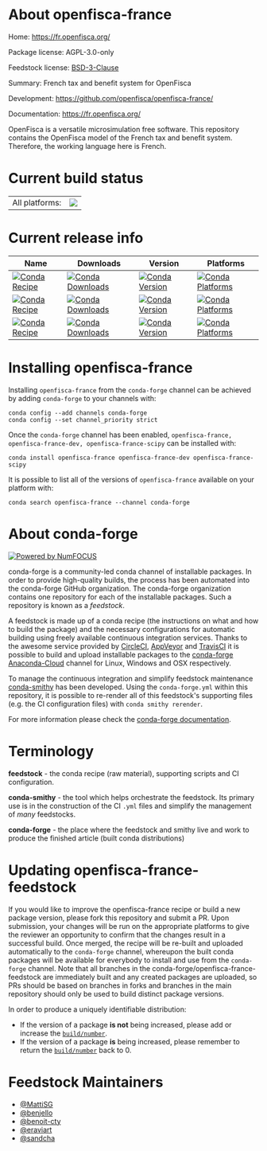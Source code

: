 About openfisca-france
======================

Home: https://fr.openfisca.org/

Package license: AGPL-3.0-only

Feedstock license: [BSD-3-Clause](https://github.com/conda-forge/openfisca-france-feedstock/blob/master/LICENSE.txt)

Summary: French tax and benefit system for OpenFisca

Development: https://github.com/openfisca/openfisca-france/

Documentation: https://fr.openfisca.org/

OpenFisca is a versatile microsimulation free software.
This repository contains the OpenFisca model of the French tax and benefit system.
Therefore, the working language here is French.


Current build status
====================


<table><tr><td>All platforms:</td>
    <td>
      <a href="https://dev.azure.com/conda-forge/feedstock-builds/_build/latest?definitionId=15119&branchName=master">
        <img src="https://dev.azure.com/conda-forge/feedstock-builds/_apis/build/status/openfisca-france-feedstock?branchName=master">
      </a>
    </td>
  </tr>
</table>

Current release info
====================

| Name | Downloads | Version | Platforms |
| --- | --- | --- | --- |
| [![Conda Recipe](https://img.shields.io/badge/recipe-openfisca--france-green.svg)](https://anaconda.org/conda-forge/openfisca-france) | [![Conda Downloads](https://img.shields.io/conda/dn/conda-forge/openfisca-france.svg)](https://anaconda.org/conda-forge/openfisca-france) | [![Conda Version](https://img.shields.io/conda/vn/conda-forge/openfisca-france.svg)](https://anaconda.org/conda-forge/openfisca-france) | [![Conda Platforms](https://img.shields.io/conda/pn/conda-forge/openfisca-france.svg)](https://anaconda.org/conda-forge/openfisca-france) |
| [![Conda Recipe](https://img.shields.io/badge/recipe-openfisca--france--dev-green.svg)](https://anaconda.org/conda-forge/openfisca-france-dev) | [![Conda Downloads](https://img.shields.io/conda/dn/conda-forge/openfisca-france-dev.svg)](https://anaconda.org/conda-forge/openfisca-france-dev) | [![Conda Version](https://img.shields.io/conda/vn/conda-forge/openfisca-france-dev.svg)](https://anaconda.org/conda-forge/openfisca-france-dev) | [![Conda Platforms](https://img.shields.io/conda/pn/conda-forge/openfisca-france-dev.svg)](https://anaconda.org/conda-forge/openfisca-france-dev) |
| [![Conda Recipe](https://img.shields.io/badge/recipe-openfisca--france--scipy-green.svg)](https://anaconda.org/conda-forge/openfisca-france-scipy) | [![Conda Downloads](https://img.shields.io/conda/dn/conda-forge/openfisca-france-scipy.svg)](https://anaconda.org/conda-forge/openfisca-france-scipy) | [![Conda Version](https://img.shields.io/conda/vn/conda-forge/openfisca-france-scipy.svg)](https://anaconda.org/conda-forge/openfisca-france-scipy) | [![Conda Platforms](https://img.shields.io/conda/pn/conda-forge/openfisca-france-scipy.svg)](https://anaconda.org/conda-forge/openfisca-france-scipy) |

Installing openfisca-france
===========================

Installing `openfisca-france` from the `conda-forge` channel can be achieved by adding `conda-forge` to your channels with:

```
conda config --add channels conda-forge
conda config --set channel_priority strict
```

Once the `conda-forge` channel has been enabled, `openfisca-france, openfisca-france-dev, openfisca-france-scipy` can be installed with:

```
conda install openfisca-france openfisca-france-dev openfisca-france-scipy
```

It is possible to list all of the versions of `openfisca-france` available on your platform with:

```
conda search openfisca-france --channel conda-forge
```


About conda-forge
=================

[![Powered by
NumFOCUS](https://img.shields.io/badge/powered%20by-NumFOCUS-orange.svg?style=flat&colorA=E1523D&colorB=007D8A)](https://numfocus.org)

conda-forge is a community-led conda channel of installable packages.
In order to provide high-quality builds, the process has been automated into the
conda-forge GitHub organization. The conda-forge organization contains one repository
for each of the installable packages. Such a repository is known as a *feedstock*.

A feedstock is made up of a conda recipe (the instructions on what and how to build
the package) and the necessary configurations for automatic building using freely
available continuous integration services. Thanks to the awesome service provided by
[CircleCI](https://circleci.com/), [AppVeyor](https://www.appveyor.com/)
and [TravisCI](https://travis-ci.com/) it is possible to build and upload installable
packages to the [conda-forge](https://anaconda.org/conda-forge)
[Anaconda-Cloud](https://anaconda.org/) channel for Linux, Windows and OSX respectively.

To manage the continuous integration and simplify feedstock maintenance
[conda-smithy](https://github.com/conda-forge/conda-smithy) has been developed.
Using the ``conda-forge.yml`` within this repository, it is possible to re-render all of
this feedstock's supporting files (e.g. the CI configuration files) with ``conda smithy rerender``.

For more information please check the [conda-forge documentation](https://conda-forge.org/docs/).

Terminology
===========

**feedstock** - the conda recipe (raw material), supporting scripts and CI configuration.

**conda-smithy** - the tool which helps orchestrate the feedstock.
                   Its primary use is in the construction of the CI ``.yml`` files
                   and simplify the management of *many* feedstocks.

**conda-forge** - the place where the feedstock and smithy live and work to
                  produce the finished article (built conda distributions)


Updating openfisca-france-feedstock
===================================

If you would like to improve the openfisca-france recipe or build a new
package version, please fork this repository and submit a PR. Upon submission,
your changes will be run on the appropriate platforms to give the reviewer an
opportunity to confirm that the changes result in a successful build. Once
merged, the recipe will be re-built and uploaded automatically to the
`conda-forge` channel, whereupon the built conda packages will be available for
everybody to install and use from the `conda-forge` channel.
Note that all branches in the conda-forge/openfisca-france-feedstock are
immediately built and any created packages are uploaded, so PRs should be based
on branches in forks and branches in the main repository should only be used to
build distinct package versions.

In order to produce a uniquely identifiable distribution:
 * If the version of a package **is not** being increased, please add or increase
   the [``build/number``](https://docs.conda.io/projects/conda-build/en/latest/resources/define-metadata.html#build-number-and-string).
 * If the version of a package **is** being increased, please remember to return
   the [``build/number``](https://docs.conda.io/projects/conda-build/en/latest/resources/define-metadata.html#build-number-and-string)
   back to 0.

Feedstock Maintainers
=====================

* [@MattiSG](https://github.com/MattiSG/)
* [@benjello](https://github.com/benjello/)
* [@benoit-cty](https://github.com/benoit-cty/)
* [@eraviart](https://github.com/eraviart/)
* [@sandcha](https://github.com/sandcha/)

